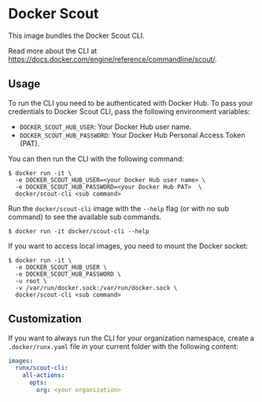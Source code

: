 # Docker Scout

This image bundles the Docker Scout CLI.

Read more about the CLI at https://docs.docker.com/engine/reference/commandline/scout/.

## Usage

To run the CLI you need to be authenticated with Docker Hub.
To pass your credentials to Docker Scout CLI, pass the following environment variables:
- `DOCKER_SCOUT_HUB_USER`: Your Docker Hub user name.
- `DOCKER_SCOUT_HUB_PASSWORD`: Your Docker Hub Personal Access Token (PAT).

You can then run the CLI with the following command:

```console
$ docker run -it \
  -e DOCKER_SCOUT_HUB_USER=<your Docker Hub user name> \
  -e DOCKER_SCOUT_HUB_PASSWORD=<your Docker Hub PAT>  \
  docker/scout-cli <sub command>
```

Run the `docker/scout-cli` image with the `--help` flag (or with no sub command) to see the available sub commands.

```console
$ docker run -it docker/scout-cli --help
```

If you want to access local images, you need to mount the Docker socket:

```console
$ docker run -it \
  -e DOCKER_SCOUT_HUB_USER \
  -e DOCKER_SCOUT_HUB_PASSWORD \
  -u root \
  -v /var/run/docker.sock:/var/run/docker.sock \
  docker/scout-cli <sub command>
```

## Customization

If you want to always run the CLI for your organization namespace, create a `.docker/runx.yaml` file in your current folder with the following content:

```yaml
images:
  runx/scout-cli:
    all-actions:
      opts:
        org: <your organization>
```
